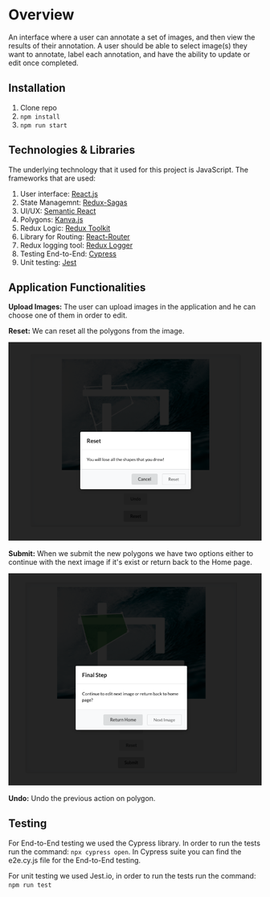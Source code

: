 # Overview

An interface where a user can annotate a set of images, and then view the results of their annotation. A user should be able to select image(s) they want to annotate, label each annotation, and have the ability to update or edit once completed.

## Installation
1. Clone repo
2. ``` npm install  ```
3. ```npm run start ```

## Technologies & Libraries

The underlying technology that it used for this project is JavaScript. The frameworks that are used:

1. User interface: [React.js][df1]
2. State Managemnt: [Redux-Sagas][df2]
3. UI/UX: [Semantic React][df3]
4. Polygons: [Kanva.js][df4]
5. Redux Logic: [Redux Toolkit][df5]
6. Library for Routing: [React-Router][df6]
7. Redux logging tool: [Redux Logger][df7]
8. Testing End-to-End: [Cypress][df8]
9. Unit testing: [Jest][df9]

## Application Functionalities

**Upload Images:**
The user can upload images in the application and he can choose one of them in order to edit.

**Reset:**
We can reset all the polygons from the image.

![reset](/reset.png)


**Submit:**
When we submit the new polygons we have two options either to continue with the next image if it's exist or return back to the Home page.

![submit](/submit.png)

**Undo:**
Undo the previous action on polygon.

## Testing

For End-to-End testing we used the Cypress library.
In order to run the tests run the command: ``` npx cypress open ```.
In Cypress suite you can find the e2e.cy.js file for the End-to-End testing.


For unit testing we used Jest.io, in order to run the tests run the command: ``` npm run test ```








[df1]: <https://reactjs.org/>
[df2]: <https://redux-saga.js.org/>
[df3]: <https://react.semantic-ui.com/>
[df4]: <https://konvajs.org/>
[df5]: <https://redux-toolkit.js.org/>
[df6]: <https://www.npmjs.com/package/react-router>
[df7]: <https://github.com/LogRocket/redux-logger#readme>
[df8]: <https://www.cypress.io/>
[df9]: <https://jestjs.io/>
